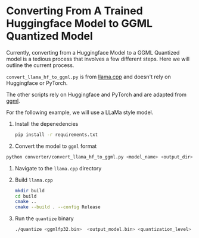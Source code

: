 # Converting From A Trained Huggingface Model to GGML Quantized Model

Currently, converting from a Huggingface Model to a GGML Quantized model is a tedious process that involves a few different steps. Here we will outline the current process.

`convert_llama_hf_to_ggml.py` is from [llama.cpp](https://github.com/ggerganov/llama.cpp/blob/master/convert.py) and doesn't rely on Huggingface or PyTorch.

The other scripts rely on Huggingface and PyTorch and are adapted from [ggml](https://github.com/ggerganov/ggml).

For the following example, we will use a LLaMa style model.

1. Install the depenedencies

    ```bash
    pip install -r requirements.txt
    ```

2. Convert the model to `ggml` format

```bash
python converter/convert_llama_hf_to_ggml.py <model_name> <output_dir> --outtype=<output_type>
```

1. Navigate to the `llama.cpp` directory

1. Build `llama.cpp`

    ```bash
    mkdir build
    cd build
    cmake ..
    cmake --build . --config Release
    ```

1. Run the `quantize` binary

    ```bash
    ./quantize <ggmlfp32.bin>  <output_model.bin> <quantization_level>
    ```
